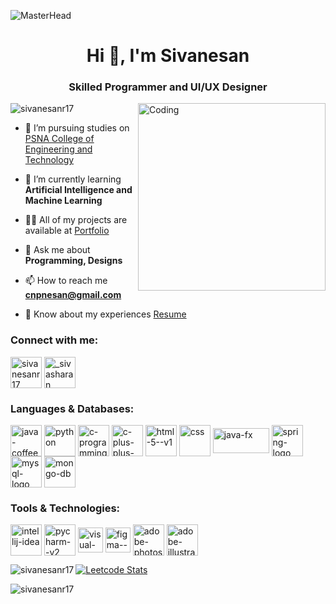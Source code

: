 ![MasterHead](https://cdn.prod.website-files.com/6529af71422fddacbfa5868d/663a85ba91050589a77996ae_IMG_3321.gif)
<h1 align="center">Hi 👋, I'm Sivanesan</h1>
<h3 align="center">Skilled Programmer and UI/UX Designer</h3>

<img align="right" alt="Coding" width="300" src="https://cdn.dribbble.com/users/1579322/screenshots/6587273/blue_boy_typing_nothought.gif">

<p align="left"> <img src="https://visitcount.itsvg.in/api?id=sivanesanr17&icon=3&color=1" alt="sivanesanr17" /> </p>

- 🔭 I’m pursuing studies on [PSNA College of Engineering and Technology](https://www.psnacet.edu.in/)

- 🌱 I’m currently learning **Artificial Intelligence and Machine Learning**

- 👨‍💻 All of my projects are available at [Portfolio](https://sivanesanr17.github.io/Portfolio/)

- 💬 Ask me about **Programming, Designs**

- 📫 How to reach me **cnpnesan@gmail.com**

- 📄 Know about my experiences [Resume](https://drive.google.com/file/d/182qkpPZGPY2pxnVa6SkKdwcs8aMGucXH/view?usp=sharing)

<h3 align="left">Connect with me:</h3>
<p align="left">
<a href="https://linkedin.com/in/sivanesanr17" target="blank"><img align="center" src="https://img.icons8.com/color/48/linkedin.png" alt="sivanesanr17" height="50" width="50" /></a>
<a href="https://instagram.com/_sivasharan_" target="blank"><img align="center" src="https://img.icons8.com/fluency/48/instagram-new.png" alt="_sivasharan_" height="50" width="50" /></a>
</p>

<h3 align="left">Languages & Databases:</h3>
<p align="left"> 
<a href="https://www.java.com/en/" target="blank"><img align="center" src="https://img.icons8.com/color/48/java-coffee-cup-logo--v1.png" alt="java-coffee-cup-logo--v1" height="50" width="50" /></a>
<a href="https://www.python.org/" target="blank"><img align="center" src="https://img.icons8.com/fluency/48/python.png" alt="python" height="50" width="50" /></a>
<a href="https://www.cprogramming.com/" target="blank"><img align="center" src="https://img.icons8.com/color/48/c-programming.png" alt="c-programming" height="50" width="50" /></a>
<a href="https://isocpp.org/" target="blank"><img align="center" src="https://img.icons8.com/color/48/c-plus-plus-logo.png" alt="c-plus-plus-logo" height="50" width="50" /></a>
<a href="https://html.com/" target="blank"><img align="center" src="https://img.icons8.com/color/48/html-5--v1.png" alt="html-5--v1" height="50" width="50" /></a>
<a href="https://www.w3.org/Style/CSS/Overview.en.html" target="blank"><img align="center" src="https://img.icons8.com/color/48/css3.png" alt="css" height="50" width="50" /></a>
<a href="https://openjfx.io/" target="blank"><img align="center" src="https://upload.wikimedia.org/wikipedia/en/c/cc/JavaFX_Logo.png" alt="java-fx" height="40" width="90" /></a>
<a href="https://spring.io/projects/spring-boot" target="blank"><img align="center" src="https://img.icons8.com/color/48/spring-logo.png" alt="spring-logo" height="50" width="50" /></a>
<a href="https://www.mysql.com/" target="blank"><img align="center" src="https://img.icons8.com/fluency/48/mysql-logo.png" alt="mysql-logo" height="50" width="50" /></a>
<a href="https://www.mongodb.com/" target="blank"><img align="center" src="https://img.icons8.com/color/48/mongo-db.png" alt="mongo-db" height="50" width="50" /></a>
</p>

<h3 align="left">Tools & Technologies:</h3>
<p align="left"> 
<a href="https://www.jetbrains.com/idea/" target="blank"><img align="center" src="https://img.icons8.com/color/48/intellij-idea.png" alt="intellij-idea" height="50" width="50" /></a>
<a href="https://www.jetbrains.com/pycharm/" target="blank"><img align="center" src="https://img.icons8.com/color/48/pycharm--v2.png" alt="pycharm--v2" height="50" width="50" /></a>
<a href="https://code.visualstudio.com/" target="blank"><img align="center" src="https://img.icons8.com/fluency/48/visual-studio-code-2019.png" alt="visual-studio-code-2019" height="40" width="40" /></a>
<a href="https://www.figma.com/" target="blank"><img align="center" src="https://img.icons8.com/color/48/figma--v1.png" alt="figma--v1" height="40" width="40" /></a>
<a href="https://www.adobe.com/in/products/photoshop.html" target="blank"><img align="center" src="https://img.icons8.com/color/48/adobe-photoshop--v1.png" alt="adobe-photoshop--v1" height="50" width="50" /></a>
<a href="https://www.adobe.com/in/products/illustrator.html" target="blank"><img align="center" src="https://img.icons8.com/color/48/adobe-illustrator--v1.png" alt="adobe-illustrator--v1" height="50" width="50" /></a>
</p>


<p><img align="left" src="https://github-readme-stats.vercel.app/api/top-langs?username=sivanesanr17&show_icons=true&locale=en&layout=compact&theme=apprentice" alt="sivanesanr17" /></p>

[![Leetcode Stats](https://leetcard.jacoblin.cool/sivanesanr17?ext=contest&theme=dark)](https://leetcode.com/sivanesanr17)

<p><img align="center" src="https://github-readme-streak-stats.herokuapp.com/?user=sivanesanr17&" alt="sivanesanr17" /></p>
